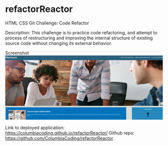 # refactorReactor
HTML CSS Git Challenge: Code Refactor

Description: This challenge is to practice code refactoring, and attempt to process of restructuring and improving the internal structure of existing source code without changing its external behavior. 

Screenshot
![Alt text](image-1.png)

Link to deployed application: https://columbiacoding.github.io/refactorReactor/
Github repo: https://github.com/ColumbiaCoding/refactorReactor
